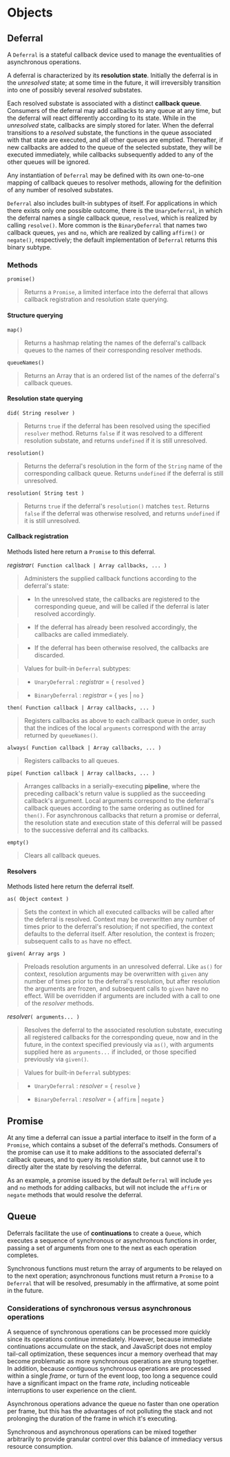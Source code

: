 # Objects

## Deferral

A `Deferral` is a stateful callback device used to manage the eventualities of asynchronous operations.

A deferral is characterized by its **resolution state**. Initially the deferral is in the _unresolved_ state; at some time in the future, it will irreversibly transition into one of possibly several _resolved_ substates. 

Each resolved substate is associated with a distinct **callback queue**. Consumers of the deferral may add callbacks to any queue at any time, but the deferral will react differently according to its state. While in the _unresolved_ state, callbacks are simply stored for later. When the deferral transitions to a _resolved_ substate, the functions in the queue associated with that state are executed, and all other queues are emptied. Thereafter, if new callbacks are added to the queue of the selected substate, they will be executed immediately, while callbacks subsequently added to any of the other queues will be ignored.

Any instantiation of `Deferral` may be defined with its own one-to-one mapping of callback queues to resolver methods, allowing for the definition of any number of resolved substates.

`Deferral` also includes built-in subtypes of itself. For applications in which there exists only one possible outcome, there is the `UnaryDeferral`, in which the deferral names a single callback queue, `resolved`, which is realized by calling `resolve()`. More common is the `BinaryDeferral` that names two callback queues, `yes` and `no`, which are realized by calling `affirm()` or `negate()`, respectively; the default implementation of `Deferral` returns this binary subtype. 

### Methods

`promise()`

> Returns a `Promise`, a limited interface into the deferral that allows callback registration and resolution state querying.

#### Structure querying

`map()`

> Returns a hashmap relating the names of the deferral's callback queues to the names of their corresponding resolver methods.

`queueNames()`

> Returns an Array that is an ordered list of the names of the deferral's callback queues.

#### Resolution state querying

`did( String resolver )`

> Returns `true` if the deferral has been resolved using the specified `resolver` method. Returns `false` if it was resolved to a different resolution substate, and returns `undefined` if it is still unresolved.

`resolution()`

> Returns the deferral's resolution in the form of the `String` name of the corresponding callback queue. Returns `undefined` if the deferral is still unresolved.

`resolution( String test )`

> Returns `true` if the deferral's `resolution()` matches `test`. Returns `false` if the deferral was otherwise resolved, and returns `undefined` if it is still unresolved.

#### Callback registration

Methods listed here return a `Promise` to this deferral.

_registrar_`( Function callback | Array callbacks, ... )`

> Administers the supplied callback functions according to the deferral's state:
	
>	* In the unresolved state, the callbacks are registered to the corresponding queue, and will be called if the deferral is later resolved accordingly.
		
>	* If the deferral has already been resolved accordingly, the callbacks are called immediately.
		
>	* If the deferral has been otherwise resolved, the callbacks are discarded.
		
> Values for built-in `Deferral` subtypes:
	
>	* `UnaryDeferral` : _registrar_ = { `resolved` }
		
>	* `BinaryDeferral` : _registrar_ = { `yes` | `no` }

`then( Function callback | Array callbacks, ... )`

> Registers callbacks as above to each callback queue in order, such that the indices of the local `arguments` correspond with the array returned by `queueNames()`.

`always( Function callback | Array callbacks, ... )`

> Registers callbacks to all queues.

`pipe( Function callback | Array callbacks, ... )`

> Arranges callbacks in a serially-executing **pipeline**, where the preceding callback's return value is supplied as the succeeding callback's argument. Local arguments correspond to the deferral's callback queues according to the same ordering as outlined for `then()`. For asynchronous callbacks that return a promise or deferral, the resolution state and execution state of this deferral will be passed to the successive deferral and its callbacks.

`empty()`

> Clears all callback queues.

#### Resolvers

Methods listed here return the deferral itself.

`as( Object context )`

> Sets the context in which all executed callbacks will be called after the deferral is resolved. Context may be overwritten any number of times prior to the deferral's resolution; if not specified, the context defaults to the deferral itself. After resolution, the context is frozen; subsequent calls to `as` have no effect.

`given( Array args )`

> Preloads resolution arguments in an unresolved deferral. Like `as()` for context, resolution arguments may be overwritten with `given` any number of times prior to the deferral's resolution, but after resolution the arguments are frozen, and subsequent calls to `given` have no effect. Will be overridden if arguments are included with a call to one of the _resolver_ methods.

_resolver_`( arguments... )`

> Resolves the deferral to the associated resolution substate, executing all registered callbacks for the corresponding queue, now and in the future, in the context specified previously via `as()`, with arguments supplied here as `arguments...` if included, or those specified previously via `given()`.

> Values for built-in `Deferral` subtypes:
	
>	* `UnaryDeferral` : _resolver_ = { `resolve` }
		
>	* `BinaryDeferral` : _resolver_ = { `affirm` | `negate` }

## Promise

At any time a deferral can issue a partial interface to itself in the form of a `Promise`, which contains a subset of the deferral's methods. Consumers of the promise can use it to make additions to the associated deferral's callback queues, and to query its resolution state, but cannot use it to directly alter the state by resolving the deferral.

As an example, a promise issued by the default `Deferral` will include `yes` and `no` methods for adding callbacks, but will not include the `affirm` or `negate` methods that would resolve the deferral.

## Queue

Deferrals facilitate the use of **continuations** to create a `Queue`, which executes a sequence of synchronous or asynchronous functions in order, passing a set of arguments from one to the next as each operation completes.

Synchronous functions must return the array of arguments to be relayed on to the next operation; asynchronous functions must return a `Promise` to a `Deferral` that will be resolved, presumably in the affirmative, at some point in the future.

### Considerations of synchronous versus asynchronous operations

A sequence of synchronous operations can be processed more quickly since its operations continue immediately. However, because immediate continuations accumulate on the stack, and JavaScript does not employ tail-call optimization, these sequences incur a memory overhead that may become problematic as more synchronous operations are strung together. In addition, because contiguous synchronous operations are processed within a single _frame_, or turn of the event loop, too long a sequence could have a significant impact on the frame _rate_, including noticeable interruptions to user experience on the client.

Asynchronous operations advance the queue no faster than one operation per frame, but this has the advantages of not polluting the stack and not prolonging the duration of the frame in which it's executing.

Synchronous and asynchronous operations can be mixed together arbitrarily to provide granular control over this balance of immediacy versus resource consumption.
